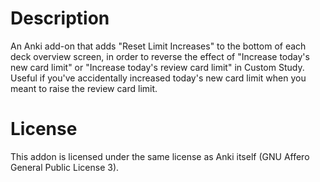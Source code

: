 # Description

An Anki add-on that adds "Reset Limit Increases" to the bottom of each deck
overview screen, in order to reverse the effect of "Increase today's new card
limit" or "Increase today's review card limit" in Custom Study. Useful if
you've accidentally increased today's new card limit when you meant to raise
the review card limit.

# License

This addon is licensed under the same license as Anki itself (GNU Affero General
Public License 3).
